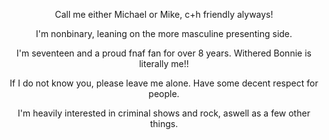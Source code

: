 
<p align="center"> Call me either Michael or Mike, c+h friendly alyways!
<p align="center"> I'm nonbinary, leaning on the more masculine presenting side.
<p align="center"> I'm seventeen and a proud fnaf fan for over 8 years. Withered Bonnie is literally me!!
<p align="center"> If I do not know you, please leave me alone. Have some decent respect for people.
<p align="center"> I'm heavily interested in criminal shows and rock, aswell as a few other things.
